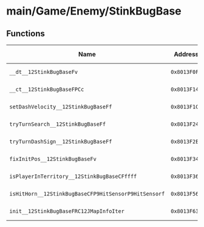 # main/Game/Enemy/StinkBugBase

## Functions

| Name | Address | Match % |
|------|---------|---------|
| `__dt__12StinkBugBaseFv` | `0x8013F0F0` | :x: (0.0%) |
| `__ct__12StinkBugBaseFPCc` | `0x8013F14C` | :x: (0.0%) |
| `setDashVelocity__12StinkBugBaseFf` | `0x8013F1CC` | :x: (0.0%) |
| `tryTurnSearch__12StinkBugBaseFf` | `0x8013F24C` | :x: (0.0%) |
| `tryTurnDashSign__12StinkBugBaseFf` | `0x8013F2E4` | :x: (0.0%) |
| `fixInitPos__12StinkBugBaseFv` | `0x8013F34C` | :x: (0.0%) |
| `isPlayerInTerritory__12StinkBugBaseCFffff` | `0x8013F368` | :x: (0.0%) |
| `isHitHorn__12StinkBugBaseCFP9HitSensorP9HitSensorf` | `0x8013F560` | :x: (0.0%) |
| `init__12StinkBugBaseFRC12JMapInfoIter` | `0x8013F630` | :x: (0.0%) |
